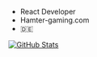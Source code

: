 * React Developer
* Hamter-gaming.com
* 🇩🇪 

[![GitHub Stats](https://github-readme-stats.vercel.app/api?username=Maurice037&count_private=true)](https://github.com/dotFionn)

<!--
**dotFionn/dotFionn** is a ✨ _special_ ✨ repository because its `README.md` (this file) appears on your GitHub profile.

Here are some ideas to get you started:

- 🔭 I’m currently working on ...
- 🌱 I’m currently learning ...
- 👯 I’m looking to collaborate on ...
- 🤔 I’m looking for help with ...
- 💬 Ask me about ...
- 📫 How to reach me: ...
- 😄 Pronouns: ...
- ⚡ Fun fact: ...
-->
